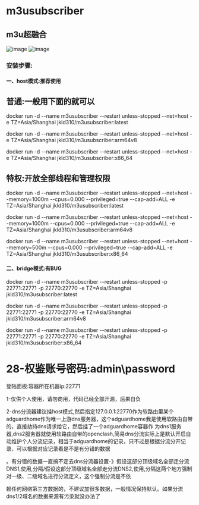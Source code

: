 # m3usubscriber
## m3u超融合

![image](https://github.com/paperbluster/m3u_subscriber/blob/main/%E5%9B%BE%E7%89%871.png?raw=true)
![image](https://github.com/paperbluster/m3u_subscriber/blob/main/dns%E5%88%86%E6%B5%81%E7%BB%93%E7%BB%93%E6%9E%84.jpg?raw=true)

### 安装步骤:

#### 一、host模式:推荐使用

## 普通:一般用下面的就可以

docker run   -d --name m3usubscriber  --restart unless-stopped --net=host -e TZ=Asia/Shanghai jkld310/m3usubscriber:latest

docker run   -d --name m3usubscriber --restart unless-stopped --net=host -e TZ=Asia/Shanghai jkld310/m3usubscriber:arm64v8

docker run   -d --name m3usubscriber --restart unless-stopped --net=host -e TZ=Asia/Shanghai jkld310/m3usubscriber:x86_64

## 特权:开放全部线程和管理权限

docker run   -d --name m3usubscriber --restart unless-stopped --net=host --memory=1000m --cpus=0.000 --privileged=true --cap-add=ALL -e TZ=Asia/Shanghai jkld310/m3usubscriber:latest

docker run   -d --name m3usubscriber  --restart unless-stopped --net=host --memory=1000m --cpus=0.000 --privileged=true --cap-add=ALL -e TZ=Asia/Shanghai jkld310/m3usubscriber:arm64v8

docker run    -d --name m3usubscriber --restart unless-stopped --net=host --memory=500m --cpus=0.000 --privileged=true --cap-add=ALL -e TZ=Asia/Shanghai jkld310/m3usubscriber:x86_64

#### 二、bridge模式:有BUG

docker run   -d --name m3usubscriber  --restart unless-stopped -p 22771:22771 -p 22770:22770  -e TZ=Asia/Shanghai jkld310/m3usubscriber:latest

docker run   -d --name m3usubscriber  --restart unless-stopped -p 22771:22771 -p 22770:22770  -e TZ=Asia/Shanghai jkld310/m3usubscriber:arm64v8

docker run   -d --name m3usubscriber  --restart unless-stopped -p 22771:22771 -p 22770:22770  -e TZ=Asia/Shanghai jkld310/m3usubscriber:x86_64

# 28-权鉴账号密码:admin\password

登陆面板:容器所在机器ip:22771

1-仅供个人使用，请勿商用，代码已经全部开源，后果自负

2-dns分流器建议挂host模式,然后指定127.0.0.1:22770作为软路由里某个adguardhome作为唯一上游dns服务器，这个adguardhome我是使用软路由自带的，直接劫持dns请求给它，然后挂了一个adguardhome容器作
为dns1服务器,dns2服务器就使用软路由自带的openclash,简易dns分流实际上是默认开启自动维护个人分流记录，相当于adguardhome的记录，只不过是根据分流分开记录，可以根据对应记录看是不是有分错的数据

。有分错的数据一直搞不定去dns分流器设置-》假设这部分顶级域名全部走分流DNS1,使用,分隔/假设这部分顶级域名全部走分流DNS2,使用,分隔这两个地方强制对一级、二级域名进行分流定义，这个强制分流是不依

赖任何网络第三方数据的，不建议加很多数据，一般情况保持默认。如果分流dns1/2域名的数据来源有污染就没办法了




